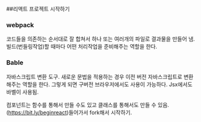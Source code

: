 ##리액트 프로젝트 시작하기
### webpack
코드들을 의존하는 순서대로 잘 합쳐서 하나 또는 여러개의 파일로 결과물을 만들어 냄.
빌드(번들링작업)할 때마다 어떤 처리작업을 준비해주는 역할을 한다.

### Bable
자바스크립트 변환 도구.
새로운 문법을 적용하는 경우 이전 버전 자바스크립트로 변환해주는 역할을 한다. 그렇게 되면 구버전 브라우저에서도 사용이 가능하다. Jsx에서도 바벨이 사용됨.

컴포넌트는 함수를 통해서 만들 수도 있고 클래스를 통해서도 만들 수 있음.
(https://bit.ly/beginreact)들어가서 fork해서 시작하기.
